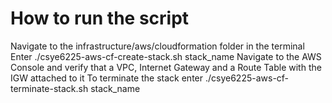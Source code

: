 # How to run the script

Navigate to the infrastructure/aws/cloudformation folder in the terminal
Enter ./csye6225-aws-cf-create-stack.sh stack_name
Navigate to the AWS Console and verify that a VPC, Internet Gateway and a Route Table with the IGW attached to it
To terminate the stack enter ./csye6225-aws-cf-terminate-stack.sh stack_name
